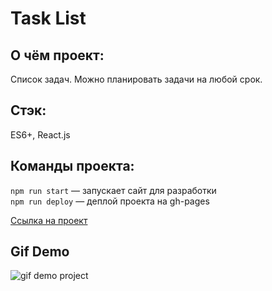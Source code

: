 # Task List
## О чём проект:
Список задач. Можно планировать задачи на любой срок.

## Стэк: 
ES6+, React.js 

## Команды проекта:
`npm run start` — запускает сайт для разработки <br>
`npm run deploy` — деплой проекта на gh-pages

[Ссылка на проект](https://denis-ostapenko.github.io/TaskList/)

## Gif Demo
![gif demo project](http://g.recordit.co/SiNohuIk62.gif)

